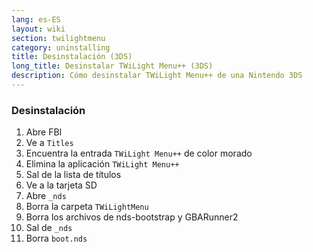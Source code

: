 ```yaml
---
lang: es-ES
layout: wiki
section: twilightmenu
category: uninstalling
title: Desinstalación (3DS)
long_title: Desinstalar TWiLight Menu++ (3DS)
description: Cómo desinstalar TWiLight Menu++ de una Nintendo 3DS
---
```


### Desinstalación
1. Abre FBI
1. Ve a `Titles`
1. Encuentra la entrada `TWiLight Menu++` de color morado
1. Elimina la aplicación `TWiLight Menu++`
1. Sal de la lista de títulos
1. Ve a la tarjeta SD
1. Abre `_nds`
1. Borra la carpeta `TWiLightMenu`
1. Borra los archivos de nds-bootstrap y GBARunner2
1. Sal de `_nds`
1. Borra `boot.nds`
